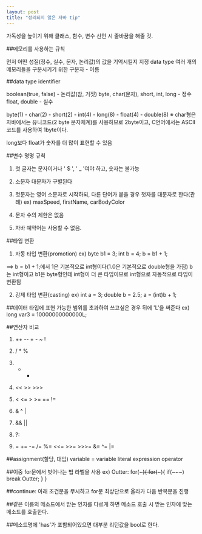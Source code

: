 ```yaml
---
layout: post
title: "정리되지 않은 자바 tip"
---
```


가독성을 높이기 위해 클래스, 함수, 변수 선언 시 줄바꿈을 해줄 것.


##메모리를 사용하는 규칙

먼저 어떤 성질(정수, 실수, 문자, 논리값)의 값을 기억시킬지 지정
data type
여러 개의 메모리들을 구분시키기 위한 구분자 - 이름


##data type identifier

boolean(true, false) - 논리값(참, 거짓)
byte, char(문자), short, int, long - 정수
float, double - 실수

byte(1) - char(2) - short(2) - int(4) - long(8) - float(4) - double(8)
※ char형은 자바에서는 유니코드(2 byte 문자체계)를 사용하므로 2byte이고, C언어에서는 ASCII코드를 사용하여 1byte이다.

long보다 float가 숫자를 더 많이 표현할 수 있음


##변수 명명 규칙

1) 첫 글자는 문자이거나 ' $ ', ' _ '여야 하고, 숫자는 불가능

2) 소문자 대문자가 구별된다

3) 첫문자는 영어 소문자로 시작하되, 다른 단어가 붙을 경우 첫자를 대문자로 한다(관례)
ex) maxSpeed, firstName, carBodyColor

4) 문자 수의 제한은 없음

5) 자바 예약어는 사용할 수 없음.

##타입 변환

1) 자동 타입 변환(promotion)
ex)
	byte b1 = 3;
	int b = 4;
	b = b1 + 1;

==> b = b1 + 1;에서 1은 기본적으로 int형이다(1.0은 기본적으로 double형을 가짐)
    b는 int형이고 b1은 byte형인데 int형이 더 큰 타입이므로 int형으로 자동적으로 타입이 변환됨

2) 강제 타입 변환(casting)
ex)
	int a = 3;
	double b = 2.5;
	a = (int)b + 1;


##데이터 타입에 표현 가능한 범위를 초과하여 쓰고싶은 경우 뒤에 'L'을 써준다
ex) long var3 = 10000000000000L;


##연산자 비교

1) ++ -- + - ~ !

2) / * %

3) + -

4) << >> >>>

5) < <= > >= == !=

6) & ^ |

7) && ||

8) ?:

9) = += -= /= %= <<= >>= >>>= &= ^= |=


##assignment(할당, 대입)
variable = variable
	   literal
	   expression
	   operator

##이중 for문에서 벗어나는 법
라벨을 사용
ex)
Outter: for(~~~){
		for(~~~){
		if(~~~) break Outter;
		}
	}


##continue: 아래 조건문을 무시하고 for문 최상단으로 올라가 다음 반복문을 진행


##같은 이름의 메소드에서 받는 인자를 다르게 하면 메소드 호출 시 받는 인자에 맞는 메소드를 호출한다.



##메소드명에 'has'가 포함되어있으면 대부분 리턴값을 bool로 한다.
